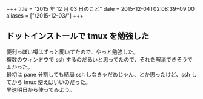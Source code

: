 +++
title = "2015 年 12 月 03 日のこと"
date = 2015-12-04T02:08:39+09:00
aliases = ["/2015-12-03/"]
+++

## ドットインストールで tmux を勉強した

便利っぽい噂はずっと聞いてたので、やっと勉強した。  
複数のウィンドウで ssh するのだるいと思ってたので、それを解消できそうでよかった。  
最初は pane 分割しても結局 ssh しなきゃだめじゃん、とか思ったけど、ssh してから tmux 使えばいいのだった。  
早速明日から使ってみよう。
